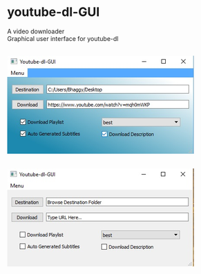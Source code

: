 # youtube-dl-GUI
A video downloader 
<br> Graphical user interface for youtube-dl<br><br>

![image](https://github.com/ThilinaPeiris/youtube-dl-GUI/blob/master/VideoDownloader%2520-%2520Screenshots/screenshot2.jpg) <br> <br>

![image](https://github.com/ThilinaPeiris/youtube-dl-GUI/blob/master/VideoDownloader%20-%20Screenshots/Screenshot1.jpg)
